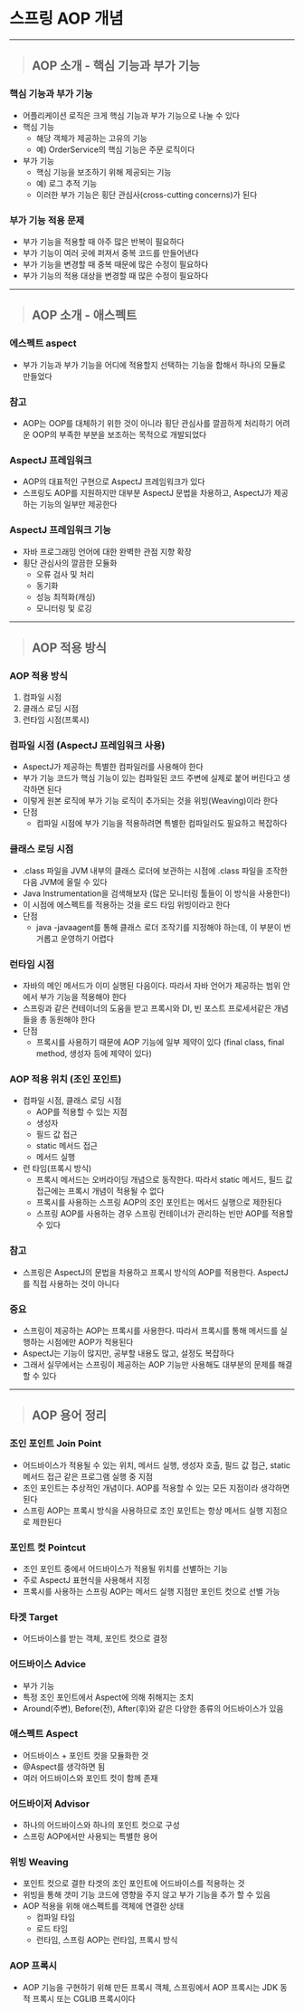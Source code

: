
# 스프링 AOP 개념

-------------------------------------------------------------------------------------------------------------------------------

> ## AOP 소개 - 핵심 기능과 부가 기능

### 핵심 기능과 부가 기능
- 어플리케이션 로직은 크게 핵심 기능과 부가 기능으로 나눌 수 있다
- 핵심 기능
  - 해당 객체가 제공하는 고유의 기능
  - 예) OrderService의 핵심 기능은 주문 로직이다
- 부가 기능
  - 핵심 기능을 보조하기 위해 제공되는 기능
  - 예) 로그 추적 기능
  - 이러한 부가 기능은 횡단 관심사(cross-cutting concerns)가 된다


### 부가 기능 적용 문제
- 부가 기능을 적용할 때 아주 많은 반복이 필요하다
- 부가 기능이 여러 곳에 퍼져서 중복 코드를 만들어낸다
- 부가 기능을 변경할 때 중복 때문에 많은 수정이 필요하다
- 부가 기능의 적용 대상을 변경할 때 많은 수정이 필요하다

-------------------------------------------------------------------------------------------------------------------------------

> ## AOP 소개 - 애스펙트

### 에스펙트 aspect
- 부가 기능과 부가 기능을 어디에 적용할지 선택하는 기능을 합해서 하나의 모듈로 만들었다


### 참고
- AOP는 OOP를 대체하기 위한 것이 아니라 횡단 관심사를 깔끔하게 처리하기 어려운 OOP의 부족한 부분을 보조하는 목적으로 개발되었다


### AspectJ 프레임워크
- AOP의 대표적인 구현으로 AspectJ 프레임워크가 있다
- 스프링도 AOP를 지원하지만 대부분 AspectJ 문법을 차용하고, AspectJ가 제공하는 기능의 일부만 제공한다


### AspectJ 프레임워크 기능
- 자바 프로그래밍 언어에 대한 완벽한 관점 지향 확장
- 횡단 관심사의 깔끔한 모듈화
  - 오류 검사 및 처리
  - 동기화
  - 성능 최적화(캐싱)
  - 모니터링 및 로깅

-------------------------------------------------------------------------------------------------------------------------------

> ## AOP 적용 방식

### AOP 적용 방식
1. 컴파일 시점
2. 클래스 로딩 시점
3. 런타임 시점(프록시)


### 컴파일 시점 (AspectJ 프레임워크 사용)
- AspectJ가 제공하는 특별한 컴파일러를 사용해야 한다
- 부가 기능 코드가 핵심 기능이 있는 컴파일된 코드 주변에 실제로 붙어 버린다고 생각하면 된다
- 이렇게 원본 로직에 부가 기능 로직이 추가되는 것을 위빙(Weaving)이라 한다
- 단점
  - 컴파일 시점에 부가 기능을 적용하려면 특별한 컴파일러도 필요하고 복잡하다


### 클래스 로딩 시점
- .class 파일을 JVM 내부의 클래스 로더에 보관하는 시점에 .class 파일을 조작한 다음 JVM에 올릴 수 있다
- Java Instrumentation을 검색해보자 (많은 모니터링 툴들이 이 방식을 사용한다)
- 이 시점에 에스펙트를 적용하는 것을 로드 타임 위빙이라고 한다
- 단점
  - java -javaagent를 통해 클래스 로더 조작기를 지정해야 하는데, 이 부분이 번거롭고 운영하기 어렵다


### 런타임 시점
- 자바의 메인 메서드가 이미 실행된 다음이다. 따라서 자바 언어가 제공하는 범위 안에서 부가 기능을 적용해야 한다
- 스프링과 같은 컨테이너의 도움을 받고 프록시와 DI, 빈 포스트 프로세서같은 개념들을 총 동원해야 한다
- 단점
  - 프록시를 사용하기 때문에 AOP 기능에 일부 제약이 있다 (final class, final method, 생성자 등에 제약이 있다)


### AOP 적용 위치 (조인 포인트)
- 컴파일 시점, 클래스 로딩 시점
  - AOP를 적용할 수 있는 지점
  - 생성자
  - 필드 값 접근
  - static 메서드 접근
  - 메서드 실행
- 런 타임(프록시 방식)
  - 프록시 메서드는 오버라이딩 개념으로 동작한다. 따라서 static 메서드, 필드 값 접근에는 프록시 개념이 적용될 수 없다
  - 프록시를 사용하는 스프링 AOP의 조인 포인트는 메서드 실행으로 제한된다
  - 스프링 AOP를 사용하는 경우 스프링 컨테이너가 관리하는 빈만 AOP를 적용할 수 있다


### 참고
- 스프링은 AspectJ의 문법을 차용하고 프록시 방식의 AOP를 적용한다. AspectJ를 직접 사용하는 것이 아니다


### 중요
- 스프링이 제공하는 AOP는 프록시를 사용한다. 따라서 프록시를 통해 메서드를 실행하는 시점에만 AOP가 적용된다
- AspectJ는 기능이 많지만, 공부할 내용도 많고, 설정도 복잡하다
- 그래서 실무에서는 스프링이 제공하는 AOP 기능만 사용해도 대부분의 문제를 해결할 수 있다

-------------------------------------------------------------------------------------------------------------------------------

> ## AOP 용어 정리

### 조인 포인트 Join Point
- 어드바이스가 적용될 수 있는 위치, 메서드 실행, 생성자 호출, 필드 값 접근, static 메서드 접근 같은 프로그램 실행 중 지점
- 조인 포인트는 추상적인 개념이다. AOP를 적용할 수 있는 모든 지점이라 생각하면 된다
- 스프링 AOP는 프록시 방식을 사용하므로 조인 포인트는 항상 메서드 실행 지점으로 제한된다


### 포인트 컷 Pointcut
- 조인 포인트 중에서 어드바이스가 적용될 위치를 선별하는 기능
- 주로 AspectJ 표현식을 사용해서 지정
- 프록시를 사용하는 스프링 AOP는 메서드 실행 지점만 포인트 컷으로 선별 가능


### 타겟 Target
- 어드바이스를 받는 객체, 포인트 컷으로 결정


### 어드바이스 Advice
- 부가 기능
- 특정 조인 포인트에서 Aspect에 의해 취해지는 조치
- Around(주변), Before(전), After(후)와 같은 다양한 종류의 어드바이스가 있음


### 애스펙트 Aspect
- 어드바이스 + 포인트 컷을 모듈화한 것
- @Aspect를 생각하면 됨
- 여러 어드바이스와 포인트 컷이 함께 존재


### 어드바이저 Advisor
- 하나의 어드바이스와 하나의 포인트 컷으로 구성
- 스프링 AOP에서만 사용되는 특별한 용어


### 위빙 Weaving
- 포인트 컷으로 결한 타겟의 조인 포인트에 어드바이스를 적용하는 것
- 위빙을 통해 갯미 기능 코드에 영향을 주지 않고 부가 기능을 추가 할 수 있음
- AOP 적용을 위해 애스펙트를 객체에 연결한 상태
  - 컴파일 타임
  - 로드 타임
  - 런타임, 스프링 AOP는 런타임, 프록시 방식


### AOP 프록시
- AOP 기능을 구현하기 위해 만든 프록시 객체, 스프링에서 AOP 프록시는 JDK 동적 프록시 또는 CGLIB 프록시이다



































